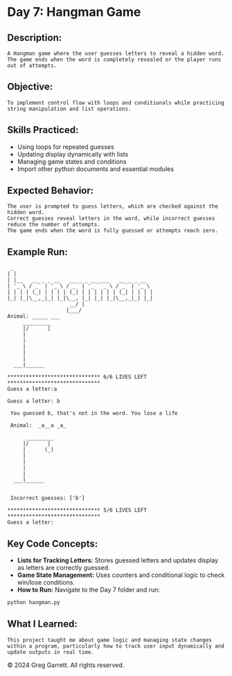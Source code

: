 # Day 7: Hangman Game

## Description:
    A Hangman game where the user guesses letters to reveal a hidden word. The game ends when the word is completely revealed or the player runs out of attempts.

## Objective: 
    To implement control flow with loops and conditionals while practicing string manipulation and list operations.

## Skills Practiced:
  * Using loops for repeated guesses
  * Updating display dynamically with lists
  * Managing game states and conditions
  * Import other python documents and essential modules 

## Expected Behavior:
    The user is prompted to guess letters, which are checked against the hidden word.
    Correct guesses reveal letters in the word, while incorrect guesses reduce the number of attempts.
    The game ends when the word is fully guessed or attempts reach zero.

## Example Run:
```plaintext
 _
| |
| |__   __ _ _ __   __ _ _ __ ___   __ _ _ __
| '_ \ / _` | '_ \ / _` | '_ ` _ \ / _` | '_ \
| | | | (_| | | | | (_| | | | | | | (_| | | | |
|_| |_|\__,_|_| |_|\__, |_| |_| |_|\__,_|_| |_|
                    __/ |
                   |___/
Animal: _____ ___
     _________
     |/      |
     |
     |
     |
     |
     |
  ___|______

****************************** 6/6 LIVES LEFT ******************************
Guess a letter:a

Guess a letter: b

 You guessed b, that's not in the word. You lose a life

 Animal:  _a__a _a_

      _________
     |/      |
     |      (_)
     |
     |
     |
     |
  ___|______


 Incorrect guesses: ['b']

****************************** 5/6 LIVES LEFT ******************************
Guess a letter:
```

## Key Code Concepts:

  * **Lists for Tracking Letters:** Stores guessed letters and updates display as letters are correctly guessed.
  * **Game State Management:** Uses counters and conditional logic to check win/lose conditions.
  * **How to Run:** Navigate to the Day 7 folder and run:
```bash
python hangman.py
```
## What I Learned: 
    This project taught me about game logic and managing state changes within a program, particularly how to track user input dynamically and update outputs in real time.

© 2024 Greg Garrett. All rights reserved.